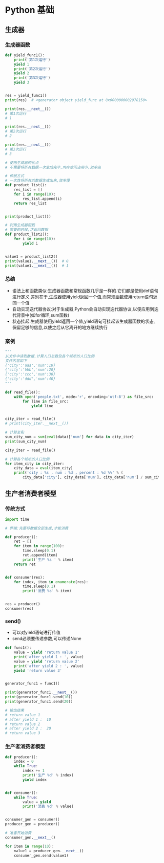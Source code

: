 # Python 基础

## 生成器

### 生成器函数

```python
def yield_func1():
    print('第1次运行')
    yield 1
    print('第2次运行')
    yield 2
    print('第3次运行')
    yield 3


res = yield_func1()
print(res)  # <generator object yield_func at 0x0000000002978150>

print(res.__next__())
# 第1次运行
# 1

print(res.__next__())
# 第2次运行
# 2

print(res.__next__())
# 第3次运行
# 3
```

```python
# 使用生成器的优点
# 不需要将所有数据一次生成完毕,内存空间占用小.效率高

# 传统方式
# 一次性将所有的数据生成出来,效率慢
def product_list():
    res_list = []
    for i in range(10):
        res_list.append(i)
    return res_list


print(product_list())

# 利用生成器函数
# 需要的时候,才返回数据
def product_list2():
    for i in range(10):
        yield i


value1 = product_list2()
print(value1.__next__())  # 0
print(value1.__next__())  # 1
```

### 总结

- 语法上和函数类似:生成器函数和常规函数几乎是一样的.它们都是使用def语句进行定义.差别在于,生成器使用yield返回一个值,而常规函数使用return语句返回一个值
- 自动实现迭代器协议:对于生成器,Python会自动实现迭代器协议,以便应用到迭代背景中(如for循环,sum函数)
- 状态挂起:生成器使用yield返回一个值,yield语句可挂起该生成器函数的状态,保留足够的信息,以使之后从它离开的地方继续执行

### 案例

```python
"""
从文件中读取数据,计算人口总数及各个城市的人口比例
文件内容如下
{'city':'aaa','num':10}
{'city':'bbb','num':20}
{'city':'ccc','num':30}
{'city':'ddd','num':40}
"""
```

```python
def read_file():
    with open('people.txt', mode='r', encoding='utf-8') as file_src:
        for line in file_src:
            yield line


city_iter = read_file()
# print(city_iter.__next__())

# 计算总和
sum_city_num = sum(eval(data)['num'] for data in city_iter)
print(sum_city_num)

city_iter = read_file()

# 计算各个城市的人口比例
for item_city in city_iter:
    city_data = eval(item_city)
    print('city : %s , num : %d , percent : %d %%' % (
        city_data['city'], city_data['num'], city_data['num'] / sum_city_num * 100))
```

## 生产者消费者模型

### 传统方式

```python
import time

# 弊端:先要将数据全部生成,才能消费

def producer():
    ret = []
    for item in range(100):
        time.sleep(0.1)
        ret.append(item)
        print('生产 %s ' % item)
    return ret


def consumer(res):
    for index, item in enumerate(res):
        time.sleep(0.1)
        print('消费 %s' % item)


res = producer()
consumer(res)
```

### send()

- 可以对yield语句进行传值
- send必须要传递参数,可以传递None

```python
def func1():
    value = yield 'return value 1'
    print('after yield 1 : ', value)
    value = yield 'return value 2'
    print('after yield 2 : ', value)
    yield 'return value 3'


generator_func1 = func1()

print(generator_func1.__next__())
print(generator_func1.send(10))
print(generator_func1.send(20))

# 输出结果
# return value 1
# after yield 1 :  10
# return value 2
# after yield 2 :  20
# return value 3
```

### 生产者消费者模型

```python
def producer():
    index = 0
    while True:
        index += 1
        print('生产 %d' % index)
        yield index


def consumer():
    while True:
        value = yield
        print('消费 %d' % value)


consumer_gen = consumer()
producer_gen = producer()

# 准备开始消费
consumer_gen.__next__()

for item in range(10):
    value1 = producer_gen.__next__()
    consumer_gen.send(value1)
```

